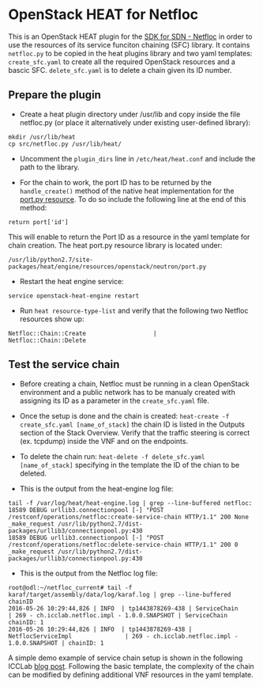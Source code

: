 # OpenStack HEAT for Netfloc

This is an OpenStack HEAT plugin for the [SDK for SDN - Netfloc](http://icclab.github.io/netfloc/ "Netfloc's github page") in order to use the resources of its service funciton chaining (SFC) library. It contains ```netfloc.py``` to be copied in the heat plugins library and two yaml templates: ```create_sfc.yaml``` to create all the required OpenStack resources and a bascic SFC. ```delete_sfc.yaml``` is to delete a chain given its ID number.

## Prepare the plugin

* Create a heat plugin directory under /usr/lib and copy inside the file netfloc.py (or place it alternatively under existing user-defined library):

```
mkdir /usr/lib/heat
cp src/netfloc.py /usr/lib/heat/
```

* Uncomment the ```plugin_dirs``` line in ```/etc/heat/heat.conf``` and include the path to the library.

* For the chain to work, the port ID has to be returned by the ```handle_create()``` method of the native heat implementation for the [port.py resource](https://github.com/openstack/heat/blob/master/heat/engine/resources/openstack/neutron/port.py#L406). To do so include the following line at the end of this method:

```
return port['id']  
```
This will enable to return the Port ID as a resource in the yaml template for chain creation.
The heat port.py resource library is located under: 

``` 
/usr/lib/python2.7/site-packages/heat/engine/resources/openstack/neutron/port.py
```

* Restart the heat engine service:

```
service openstack-heat-engine restart
```

* Run ```heat resource-type-list``` and verify that the following two Netfloc resources show up:

```
Netfloc::Chain::Create                   |
Netfloc::Chain::Delete
```

## Test the service chain

* Before creating a chain, Netfloc must be running in a clean OpenStack environment and a public network has to be manualy created with assigning its ID as a parameter in the ```create_sfc.yaml``` file. 

* Once the setup is done and the chain is created:
```heat-create -f create_sfc.yaml [name_of_stack]``` 
the chain ID is listed in the Outputs section of the Stack Overview. Verify that the traffic steering is correct (ex. tcpdump) inside the VNF and on the endpoints. 

* To delete the chain run: 
```heat-delete -f delete_sfc.yaml [name_of_stack]```
specifying in the template the ID of the chian to be deleted.

* This is the output from the heat-engine log file:

```
tail -f /var/log/heat/heat-engine.log | grep --line-buffered netfloc:
18589 DEBUG urllib3.connectionpool [-] "POST /restconf/operations/netfloc:create-service-chain HTTP/1.1" 200 None _make_request /usr/lib/python2.7/dist-packages/urllib3/connectionpool.py:430
18589 DEBUG urllib3.connectionpool [-] "POST /restconf/operations/netfloc:delete-service-chain HTTP/1.1" 200 0 _make_request /usr/lib/python2.7/dist-packages/urllib3/connectionpool.py:430
```
* This is the output from the Netfloc log file:

```
root@odl:~/netfloc_current# tail -f karaf/target/assembly/data/log/karaf.log | grep --line-buffered chainID
2016-05-26 10:29:44,826 | INFO  | tp1443878269-438 | ServiceChain                     | 269 - ch.icclab.netfloc.impl - 1.0.0.SNAPSHOT | ServiceChain chainID: 1
2016-05-26 10:29:44,826 | INFO  | tp1443878269-438 | NetflocServiceImpl               | 269 - ch.icclab.netfloc.impl - 1.0.0.SNAPSHOT | chainID: 1
```

A simple demo example of service chain setup is shown in the following ICCLab [blog post](https://blog.zhaw.ch/icclab/service-function-chaining-using-the-sdk4sdn/).
Following the basic template, the complexity of the chain can be modified by defining additional VNF resources in the yaml template. 